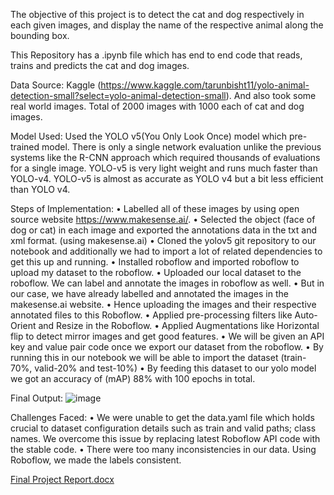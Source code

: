 The objective of this project is to detect the cat and dog respectively in each given images, 
and display the name of the respective animal along the bounding box.

This Repository has a .ipynb file which has end to end code that reads, trains and predicts the cat and dog images.


Data Source: 
Kaggle (https://www.kaggle.com/tarunbisht11/yolo-animal-detection-small?select=yolo-animal-detection-small).
And also took some real world images.
Total of 2000 images with 1000 each of cat and dog images.


Model Used:
Used the YOLO v5(You Only Look Once) model which pre-trained model.
There is only a single network evaluation unlike the previous systems like the R-CNN approach which required thousands of evaluations for a single image.
YOLO-v5 is very light weight and runs much faster than YOLO-v4. 
YOLO-v5 is almost as accurate as YOLO v4 but a bit less efficient than YOLO v4.


Steps of Implementation:
•	Labelled all of these images by using open source website https://www.makesense.ai/.
•	Selected the object (face of dog or cat) in each image and exported the annotations data in the txt and xml format. (using makesense.ai)
•	Cloned the yolov5 git repository to our notebook and additionally we had to import a lot of related dependencies to get this up and running.
•	Installed roboflow and imported roboflow to upload my dataset to the roboflow.
•	Uploaded our local dataset to the roboflow. We can label and annotate the images in roboflow as well. 
•	But in our case, we have already labelled and annotated the images in the makesense.ai website. 
•	Hence uploading the images and their respective annotated files to this Roboflow. 
•	Applied pre-processing filters like Auto-Orient and Resize in the Roboflow.
•	Applied Augmentations like Horizontal flip to detect mirror images and get good features.
•	We will be given an API key and value pair code once we export our dataset from the roboflow. 
•	By running this in our notebook we will be able to import the dataset (train-70%, valid-20% and test-10%)
•	By feeding this dataset to our yolo model we got an accuracy of (mAP) 88% with 100 epochs in total.


Final Output:
![image](https://user-images.githubusercontent.com/36757754/190840919-7d3580d9-47ac-4a33-94b5-7cf163fbd155.png)


Challenges Faced:
•	We were unable to get the data.yaml file which holds crucial to dataset configuration details such as train and valid paths; class names. We overcome this issue by replacing latest Roboflow API code with the stable code. 
•	There were too many inconsistencies in our data. Using Roboflow, we made the labels consistent.

[Final Project Report.docx](https://github.com/VinayVarma96/AcademicProjects/files/9590938/Final.Project.Report.docx)




